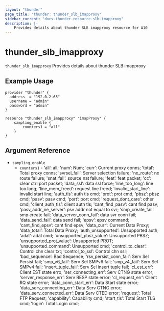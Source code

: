 ```yaml
---
layout: "thunder"
page_title: "thunder: thunder_slb_imapproxy"
sidebar_current: "docs-thunder-resource-slb-imapproxy"
description: |-
    Provides details about thunder SLB imapproxy resource for A10
---
```


# thunder\_slb\_imapproxy

`thunder_slb_imapproxy` Provides details about thunder SLB imapproxy
## Example Usage


```hcl
provider "thunder" {
  address  = "192.0.2.65"
  username = "admin"
  password = "admin"
}

resource "thunder_slb_imapproxy" "imapProxy" {
	sampling_enable {
	    counters1 = "all"
	}
}
```

## Argument Reference

* `sampling_enable`
    * `counters1` - 'all’: all; 'num’: Num; 'curr’: Current proxy conns; 'total’: Total proxy conns; 'svrsel_fail’: Server selection failure; 'no_route’: no route failure; 'snat_fail’: source nat failure; 'feat’: feat packet; 'cc’: clear ctrl port packet; 'data_ssl’: data ssl force; 'line_too_long’: line too long; 'line_mem_freed’: request line freed; 'invalid_start_line’: invalid start line; 'auth_tls’: auth tls cmd; 'prot’: prot cmd; 'pbsz’: pbsz cmd; 'pasv’: pasv cmd; 'port’: port cmd; 'request_dont_care’: other cmd; 'client_auth_tls’: client auth tls; 'cant_find_pasv’: cant find pasv; 'pasv_addr_ne_server’: psv addr not equal to svr; 'smp_create_fail’: smp create fail; 'data_server_conn_fail’: data svr conn fail; 'data_send_fail’: data send fail; 'epsv’: epsv command; 'cant_find_epsv’: cant find epsv; 'data_curr’: Current Data Proxy; 'data_total’: Total Data Proxy; 'auth_unsupported’: Unsupported auth; 'adat’: adat cmd; 'unsupported_pbsz_value’: Unsupported PBSZ; 'unsupported_prot_value’: Unsupported PROT; 'unsupported_command’: Unsupported cmd; 'control_to_clear’: Control chn clear txt; 'control_to_ssl’: Control chn ssl; 'bad_sequence’: Bad Sequence; 'rsv_persist_conn_fail’: Serv Sel Persist fail; 'smp_v6_fail’: Serv Sel SMPv6 fail; 'smp_v4_fail’: Serv Sel SMPv4 fail; 'insert_tuple_fail’: Serv Sel insert tuple fail; 'cl_est_err’: Client EST state erro; 'ser_connecting_err’: Serv CTNG state error; 'server_response_err’: Serv RESP state error; 'cl_request_err’: Client RQ state error; 'data_conn_start_err’: Data Start state error; 'data_serv_connecting_err’: Data Serv CTNG error; 'data_serv_connected_err’: Data Serv CTED error; 'request’: Total FTP Request; 'capability’: Capability cmd; 'start_tls’: Total Start TLS cmd; 'login’: Total Login cmd;
